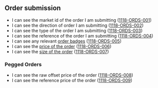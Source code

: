 ## Order submission

- I can see the market id of the order I am submitting (<a name="1118-ORDS-001" href="#1118-ORDS-001">1118-ORDS-001</a>)
- I can see the direction of order I am submitting (<a name="1118-ORDS-002" href="#1118-ORDS-002">1118-ORDS-002</a>)
- I can see the type of the order I am submitting (<a name="1118-ORDS-003" href="#1118-ORDS-003">1118-ORDS-003</a>)
- I can see the reference of the order I am submitting (<a name="1118-ORDS-004" href="#1118-ORDS-004">1118-ORDS-004</a>)
- I can see any relevant [order badges](#order-badges) (<a name="1118-ORDS-005" href="#1118-ORDS-005">1118-ORDS-005</a>)
- I can see the [price of the order](./1127-DECM-decimal_numbers.md) (<a name="1118-ORDS-006" href="#1118-ORDS-006">1118-ORDS-006</a>)
- I can see the [size of the order](./1127-DECM-decimal_numbers.md) (<a name="1118-ORDS-007" href="#1118-ORDS-007">1118-ORDS-007</a>)

### Pegged Orders

- I can see the raw offset price of the order (<a name="1118-ORDS-008" href="#1118-ORDS-008">1118-ORDS-008</a>)
- I can see the reference price of the order (<a name="1118-ORDS-009" href="#1118-ORDS-009">1118-ORDS-009</a>)
